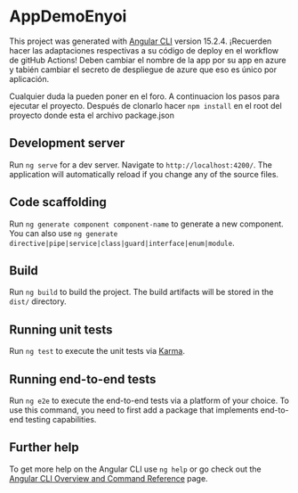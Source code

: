 # AppDemoEnyoi

This project was generated with [Angular CLI](https://github.com/angular/angular-cli) version 15.2.4.
¡Recuerden hacer las adaptaciones respectivas a su código de deploy en el workflow de gitHub Actions!
Deben cambiar el nombre de la app por su app en azure y tabién cambiar el secreto de despliegue de azure que eso es único por aplicación.

Cualquier duda la pueden poner en el foro. A continuacion los pasos para ejecutar el proyecto. Después de clonarlo hacer 
`npm install` en el root del proyecto donde esta el archivo package.json

## Development server

Run `ng serve` for a dev server. Navigate to `http://localhost:4200/`. The application will automatically reload if you change any of the source files.

## Code scaffolding

Run `ng generate component component-name` to generate a new component. You can also use `ng generate directive|pipe|service|class|guard|interface|enum|module`.

## Build

Run `ng build` to build the project. The build artifacts will be stored in the `dist/` directory.

## Running unit tests

Run `ng test` to execute the unit tests via [Karma](https://karma-runner.github.io).

## Running end-to-end tests

Run `ng e2e` to execute the end-to-end tests via a platform of your choice. To use this command, you need to first add a package that implements end-to-end testing capabilities.

## Further help

To get more help on the Angular CLI use `ng help` or go check out the [Angular CLI Overview and Command Reference](https://angular.io/cli) page.

